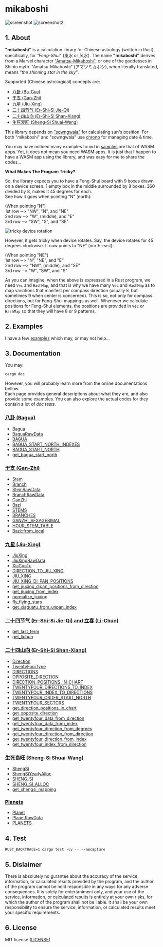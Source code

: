 # mikaboshi

![screenshot](./screenshot.png)
![screenshot2](./screenshot2.png)

## 1. About

__"mikaboshi"__ is a calculation library for Chinese astrology (written in Rust),
specifically, for _"Feng-Shui"_ (風水 or 风水).
The name __"mikaboshi"__ derives from a Marvel character
["Amatsu-Mikaboshi"](https://marvel.fandom.com/wiki/Amatsu-Mikaboshi_(Earth-616)),
or one of the goddesses in Shinto myth.
"Amatsu-Mikaboshi" (アマツミカボシ),
when literally translated, means _"the shinning star in the sky"_.

Supported (Chinese astrological) concepts are:

- [八卦 (Ba-Gua)](./docs/bagua.md)
- [干支 (Gan-Zhi)](./docs/ganzhi.md)
- [九星 (Jiu-Xing)](./docs/jiuxing.md)
- [二十四节气 (Er-Shi-Si Jie-Qi)](./docs/solar_terms.md)
- [二十四山向 (Er-Shi-Si Shan-Xiang)](./docs/compass.md)
- [生死衰旺 (Sheng-Si Shuai-Wang)](./docs/shengsi.md)

This library depends on
["sowngwala"](https://github.com/minagawah/sowngwala/)
for calculating sun's position.
For both "mikaboshi" and "sowngwala" use
[chrono](https://crates.io/crates/chrono)
for managing date & time.

You may have noticed many examples found in
[samples](./docs/examples/index.md) are that of WASM apps.
Yet, it does not mean you need WASM apps.
It is just that I happen to have a WASM app using the library,
and was easy for me to share the codes...

__What Makes The Program Tricky?__

So, the library expects you to have
a Feng-Shui board with 9 boxes drawn on a device screen.
1 empty box in the middle surrounded by 8 boxes.
360 divided by 8, makes it 45 degrees for each.  
See how it goes when pointing "N" (north):

(When pointing "N")  
1st row &dash;&dash;&gt; "NW", "N", and "NE"  
2nd row &dash;&dash;&gt; "W", (middle), and "E"  
3rd row &dash;&dash;&gt; "SW", "S", and "SE"  

![tricky device rotation](./tricky.png)

However, it gets tricky when device rotates.
Say, the device rotates for 45 degrees clockwise.
It now points to "NE" (north-east):  

(When pointing "NE")  
1st row &dash;&dash;&gt; "N", "NE", and "E"  
2nd row &dash;&dash;&gt; "NW", (middle), and "SE"  
3rd row &dash;&dash;&gt; "W", "SW", and "S"  

As you can imagine, when the above is expressed in a Rust program,
we need `Vec` and `HashMap`, and that is why we have
many `Vec` and `HashMap` as to map variations
that manifest per compass direction
(usually 8, but sometimes 9 when center is concerned).
This is so, not only for compass directions,
but for Feng-Shui mappings as well.
Whenever we calculate positions for Feng-Shui elements,
the positions are provided in `Vec` or `HashMap`
so that they will have 8 or 9 patterns.


## 2. Examples

I have a few [examples](./docs/examples/index.md) which may, or may not help...


## 3. Documentation

You may:

```bash
cargo doc
```

However, you will probably learn more from the online documentations bellow.  
Each page provides general descriptions about what they are,
and also provide some examples.
You can also explore the actual codes for they contain a lot of _doc tests_.

### [八卦 (Bagua)](./docs/bagua.md)

- [Bagua](./docs/bagua.md#baguabagua)
- [BaguaRawData](./docs/bagua.md#baguabaguarawdata)
- [BAGUA](./docs/bagua.md#baguabagua)
- [BAGUA_START_NORTH_INDEXES](./docs/bagua.md#baguabagua_start_north_indexes)
- [BAGUA_START_NORTH](./docs/bagua.md#baguabagua_start_north)
- [get_bagua_start_north](./docs/bagua.md#baguaget_bagua_start_north)  

### [干支 (Gan-Zhi)](./docs/ganzhi.md)

- [Stem](./docs/ganzhi.md#ganzhistem)
- [Branch](./docs/ganzhi.md#ganzhibranch)
- [StemRawData](./docs/ganzhi.md#ganzhistemrawdata)
- [BranchRawData](./docs/ganzhi.md#ganzhibranchrawdata)
- [GanZhi](./docs/ganzhi.md#ganzhiganzhi)
- [Bazi](./docs/ganzhi.md#ganzhibazi)
- [STEMS](./docs/ganzhi.md#ganzhistems)
- [BRANCHES](./docs/ganzhi.md#ganzhibranches)
- [GANZHI_SEXAGESIMAL](./docs/ganzhi.md#ganzhiganzhi_sexagesimal)
- [HOUR_STEM_TABLE](./docs/ganzhi.md#ganzhihour_stem_table)
- [Bazi::from_local](./docs/ganzhi.md#ganzhibazifrom_local)  

### [九星 (Jiu-Xing)](./docs/jiuxing.md)

- [JiuXing](./docs/jiuxing.md#jiuxingjiuxing)
- [JiuXingRawData](./docs/jiuxing.md#jiuxingjiuxingrawdata)
- [XiaGuaTu](./docs/jiuxing.md#jiuxingxiaguatu)
- [DIRECTION_TO_JIU_XING](./docs/jiuxing.md#jiuxingdirection_to_jiu_xing)
- [JIU_XING](./docs/jiuxing.md#jiuxingjiu_xing)
- [JIU_XING_DI_PAN_POSITIONS](./docs/jiuxing.md#jiuxingjiu_xing_di_pan_positions)
- [get_jiuxing_dipan_positions_from_direction](./docs/jiuxing.md#jiuxingget_jiuxing_dipan_positions_from_direction)
- [get_jiuxing_from_index](./docs/jiuxing.md#jiuxingget_jiuxing_from_index)
- [normalize_jiuxing](./docs/jiuxing.md#jiuxingnormalize_jiuxing)
- [fly_flying_stars](./docs/jiuxing.md#jiuxingfly_flying_stars)  
- [get_xiaguatu_from_unpan_index](./docs/jiuxing.md#jiuxingget_xiaguatu_from_unpan_index)  

### [二十四节气 (Er-Shi-Si Jie-Qi) and 立春 (Li-Chun)](./docs/solar_terms.md)

- [get_last_term](./docs/solar_terms.md#solar_termsget_last_term)
- [get_lichun](./docs/solar_terms.md#solar_termsget_lichun)  

### [二十四山向 (Er-Shi-Si Shan-Xiang)](./docs/compass.md)

- [Direction](./docs/compass.md#compassdirection)
- [TwentyFourType](./docs/compass.md#compasstwentyfourtype)
- [DIRECTIONS](./docs/compass.md#compassdirections)
- [OPPOSITE_DIRECTION](./docs/compass.md#compassopposite_direction)
- [DIRECTION_POSITIONS_IN_CHART](./docs/compass.md#compassdirection_positions_in_chart)
- [TWENTYFOUR_DIRECTIONS_TO_INDEX](./docs/compass.md#compasstwentyfour_directions_to_index)
- [TWENTYFOUR_INDEX_TO_DIRECTIONS](./docs/compass.md#compasstwentyfour_index_to_directions)
- [TWENTYFOUR_ORDER_START_NORTH](./docs/compass.md#compasstwentyfour_order_start_north)
- [TWENTYFOUR_SECTORS](./docs/compass.md#compasstwentyfour_sectors)
- [get_direction_positions_in_chart](./docs/compass.md#compassget_direction_positions_in_chart)
- [get_opposite_direction](./docs/compass.md#compassget_opposite_direction)
- [get_twentyfour_data_from_direction](./docs/compass.md#compassget_twentyfour_data_from_direction)
- [get_twentyfour_data_from_index](./docs/compass.md#compassget_twentyfour_data_from_index)
- [get_twentyfour_direction_from_degrees](./docs/compass.md#compassget_twentyfour_direction_from_degrees)
- [get_twentyfour_direction_from_direction](./docs/compass.md#compassget_twentyfour_direction_from_direction)
- [get_twentyfour_direction_from_index](./docs/compass.md#compassget_twentyfour_direction_from_index)
- [get_twentyfour_index_from_direction](./docs/compass.md#compassget_twentyfour_index_from_direction)  

### [生死衰旺 (Sheng-Si Shuai-Wang)](./docs/shengsi.md)

- [ShengSi](./docs/shengsi.md#shengsishengsi)
- [ShengSiYearlyAlloc](./docs/shengsi.md#shengsishengsiyearalloc)
- [SHENG_SI](./docs/shengsi.md#shengsisheng_si)
- [SHENG_SI_ALLOC](./docs/shengsi.md#shengsisheng_si_alloc)
- [get_shengsi_mapping](./docs/shengsi.md#shengsiget_shengsi_mapping)  

### [Planets](./docs/planet.md)

- [Planet](./docs/planet.md#planet)
- [PlanetRawData](./docs/planet.md#planetrawdata)
- [PLANETS](./docs/planet.md#planets)

## 4. Test

```
RUST_BACKTRACE=1 cargo test -vv -- --nocapture
```

## 5. Dislaimer

There is absolutely no gurantee about the accuracy of the service,
information, or calculated results provided by the program,
and the author of the program cannot be held responsible
in any ways for any adverse consequences.
It is solely for entertaniment only, and your use of the service,
information, or calculated results is entirely at your own risks,
for which the author of the program shall not be liable.
It shall be your own responsibility to ensure the service,
information, or calculated results meet your specific requirements.


## 6. License

MIT license ([LICENSE](LICENSE))

